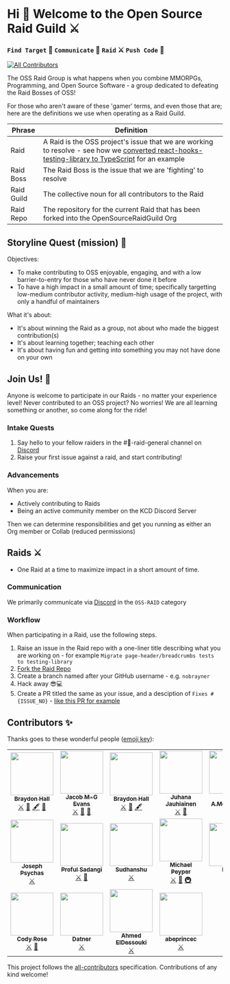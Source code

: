 # Hi :wave: Welcome to the Open Source Raid Guild :crossed_swords:

### `Find Target` :dart: `Communicate` :satellite: `Raid` :crossed_swords: `Push Code` :tada:

[![All Contributors](https://img.shields.io/github/all-contributors/OpenSourceRaidGuild/first-quest?color=orange&style=flat-square)](#contributors)

The OSS Raid Group is what happens when you combine MMORPGs, Programming, and Open Source Software - a group dedicated to defeating the Raid Bosses of OSS!

For those who aren't aware of these 'gamer' terms, and even those that are; here are the definitions we use when operating as a Raid Guild.

| Phrase     | Definition                                                                                                                                                                                                                  |
| ---------- | --------------------------------------------------------------------------------------------------------------------------------------------------------------------------------------------------------------------------- |
| Raid       | A Raid is the OSS project's issue that we are working to resolve - see how we [converted react-hooks-testing-library to TypeScript](https://github.com/testing-library/react-hooks-testing-library/pull/520) for an example |
| Raid Boss  | The Raid Boss is the issue that we are 'fighting' to resolve                                                                                                                                                                |
| Raid Guild | The collective noun for all contributors to the Raid                                                                                                                                                                        |
| Raid Repo  | The repository for the current Raid that has been forked into the OpenSourceRaidGuild Org                                                                                                                                   |

## Storyline Quest (mission) :scroll:

Objectives:

- To make contributing to OSS enjoyable, engaging, and with a low barrier-to-entry for those who have never done it before
- To have a high impact in a small amount of time; specifically targetting low-medium contributor activity, medium-high usage of the project, with only a handful of maintainers

What it's about:

- It's about winning the Raid as a group, not about who made the biggest contribution(s)
- It's about learning together; teaching each other
- It's about having fun and getting into something you may not have done on your own

<!-- Previous points
- Themed from MMORPG gaming, gamifiying Mob programming OSS repos
- Look for criteria in OSS repos
  1. Low to medium contributor activity, only a handful of maintainers
  2. Medium to high usage of the OSS
  3. Our impact can be potentially high; in a few days
-->

## Join Us! :smiling_face_with_three_hearts:

Anyone is welcome to participate in our Raids - no matter your experience level! Never contributed to an OSS project? No worries! We are all learning something or another, so come along for the ride!

### Intake Quests

1. Say hello to your fellow raiders in the #:bee:-raid-general channel on [Discord][discord]
2. Raise your first issue against a raid, and start contributing!

### Advancements

When you are:

- Actively contributing to Raids
- Being an active community member on the KCD Discord Server

Then we can determine responsibilities and get you running as either an Org member or Collab (reduced permissions)

## Raids :crossed_swords:

- One Raid at a time to maximize impact in a short amount of time.

### Communication

We primarily communicate via [Discord][discord] in the `OSS-RAID` category

### Workflow

When participating in a Raid, use the following steps.

1. Raise an issue in the Raid repo with a one-liner title describing what you are working on - for example `Migrate page-header/breadcrumbs tests to testing-library`
2. [Fork the Raid Repo](./git.md)
3. Create a branch named after your GitHub username - e.g. `nobrayner`
4. Hack away :sunglasses::computer:
5. Create a PR titled the same as your issue, and a desciption of `Fixes #{ISSUE_NO}` - [like this PR for example](https://github.com/OpenSourceRaidGuild/hospitalrun-frontend/pull/8)

[discord]: https://discord.gg/m5U24z92Va

## Contributors ✨

Thanks goes to these wonderful people ([emoji key](https://allcontributors.org/docs/en/emoji-key)):

<!-- ALL-CONTRIBUTORS-LIST:START - Do not remove or modify this section -->
<!-- prettier-ignore-start -->
<!-- markdownlint-disable -->
<table>
  <tr>
    <td align="center"><a href="https://github.com/nobrayner"><img src="https://avatars2.githubusercontent.com/u/40751395?v=4?s=100" width="100px;" alt=""/><br /><sub><b>Braydon Hall</b></sub></a><br /><a href="#raids-crossed_swords" title="Raider">⚔</a> <a href="#ideas-nobrayner" title="Ideas, Planning, & Feedback">🤔</a> <a href="#content-nobrayner" title="Content">🖋</a> <a href="https://github.com/OpenSourceRaidGuild/first-quest/commits?author=nobrayner" title="Documentation">📖</a></td>
    <td align="center"><a href="https://dev.to/jacobmgevans"><img src="https://avatars1.githubusercontent.com/u/27247160?v=4?s=100" width="100px;" alt=""/><br /><sub><b>Jacob M-G Evans</b></sub></a><br /><a href="#raids-crossed_swords" title="Raider">⚔</a> <a href="#ideas-JacobMGEvans" title="Ideas, Planning, & Feedback">🤔</a> <a href="https://github.com/OpenSourceRaidGuild/first-quest/commits?author=JacobMGEvans" title="Documentation">📖</a></td>
    <td align="center"><a href="https://github.com/nobrayner"><img src="https://avatars2.githubusercontent.com/u/40751395?v=4?s=100" width="100px;" alt=""/><br /><sub><b>Braydon Hall</b></sub></a><br /><a href="#raids-crossed_swords" title="Raider">⚔</a> <a href="#ideas-nobrayner" title="Ideas, Planning, & Feedback">🤔</a> <a href="#content-nobrayner" title="Content">🖋</a></td>
    <td align="center"><a href="https://github.com/juhanakristian"><img src="https://avatars1.githubusercontent.com/u/544386?v=4?s=100" width="100px;" alt=""/><br /><sub><b>Juhana Jauhiainen</b></sub></a><br /><a href="#raids-crossed_swords" title="Raider">⚔</a> <a href="#ideas-juhanakristian" title="Ideas, Planning, & Feedback">🤔</a></td>
    <td align="center"><a href="https://github.com/merodiro"><img src="https://avatars1.githubusercontent.com/u/17033502?v=4?s=100" width="100px;" alt=""/><br /><sub><b>Amr A.Mohammed</b></sub></a><br /><a href="#raids-crossed_swords" title="Raider">⚔</a> <a href="#ideas-merodiro" title="Ideas, Planning, & Feedback">🤔</a></td>
    <td align="center"><a href="https://tigerabrodi.dev/"><img src="https://avatars1.githubusercontent.com/u/49603590?v=4?s=100" width="100px;" alt=""/><br /><sub><b>Tiger Abrodi</b></sub></a><br /><a href="#raids-crossed_swords" title="Raider">⚔</a> <a href="#ideas-tigerabrodi" title="Ideas, Planning, & Feedback">🤔</a></td>
    <td align="center"><a href="https://github.com/marcosvega91"><img src="https://avatars2.githubusercontent.com/u/5365582?v=4?s=100" width="100px;" alt=""/><br /><sub><b>Marco Moretti</b></sub></a><br /><a href="#raids-crossed_swords" title="Raider">⚔</a></td>
    <td align="center"><a href="http://peter.hozak.info/"><img src="https://avatars0.githubusercontent.com/u/1087670?v=4?s=100" width="100px;" alt=""/><br /><sub><b>Peter Hozák</b></sub></a><br /><a href="#raids-crossed_swords" title="Raider">⚔</a> <a href="#ideas-Aprillion" title="Ideas, Planning, & Feedback">🤔</a></td>
  </tr>
  <tr>
    <td align="center"><a href="https://github.com/TheGallery"><img src="https://avatars1.githubusercontent.com/u/3214876?v=4?s=100" width="100px;" alt=""/><br /><sub><b>Joseph Psychas</b></sub></a><br /><a href="#raids-crossed_swords" title="Raider">⚔</a></td>
    <td align="center"><a href="https://github.com/proful"><img src="https://avatars2.githubusercontent.com/u/354596?v=4?s=100" width="100px;" alt=""/><br /><sub><b>Proful Sadangi</b></sub></a><br /><a href="#raids-crossed_swords" title="Raider">⚔</a> <a href="#ideas-proful" title="Ideas, Planning, & Feedback">🤔</a></td>
    <td align="center"><a href="https://github.com/tsuki42"><img src="https://avatars2.githubusercontent.com/u/22864071?v=4?s=100" width="100px;" alt=""/><br /><sub><b>Sudhanshu</b></sub></a><br /><a href="#raids-crossed_swords" title="Raider">⚔</a></td>
    <td align="center"><a href="https://github.com/mpeyper"><img src="https://avatars0.githubusercontent.com/u/23029903?v=4?s=100" width="100px;" alt=""/><br /><sub><b>Michael Peyper</b></sub></a><br /><a href="#raids-crossed_swords" title="Raider">⚔</a> <a href="#ideas-mpeyper" title="Ideas, Planning, & Feedback">🤔</a> <a href="#infra-mpeyper" title="Infrastructure (Hosting, Build-Tools, etc)">🚇</a></td>
    <td align="center"><a href="https://github.com/emma-r-slight"><img src="https://avatars0.githubusercontent.com/u/60733989?v=4?s=100" width="100px;" alt=""/><br /><sub><b>Emma </b></sub></a><br /><a href="#raids-crossed_swords" title="Raider">⚔</a> <a href="#ideas-emma-r-slight" title="Ideas, Planning, & Feedback">🤔</a></td>
    <td align="center"><a href="https://twitter.com/ZiedTouibi"><img src="https://avatars3.githubusercontent.com/u/15978090?v=4?s=100" width="100px;" alt=""/><br /><sub><b>Zied.Touibi</b></sub></a><br /><a href="#raids-crossed_swords" title="Raider">⚔</a> <a href="#ideas-ziedtouibi" title="Ideas, Planning, & Feedback">🤔</a> <a href="#design-ziedtouibi" title="Design">🎨</a></td>
    <td align="center"><a href="https://github.com/kiranjd"><img src="https://avatars2.githubusercontent.com/u/25822851?v=4?s=100" width="100px;" alt=""/><br /><sub><b>Kiran Jd</b></sub></a><br /><a href="#raids-crossed_swords" title="Raider">⚔</a></td>
  </tr>
  <tr>
    <td align="center"><a href="https://github.com/codyarose"><img src="https://avatars1.githubusercontent.com/u/35306025?v=4?s=100" width="100px;" alt=""/><br /><sub><b>Cody Rose</b></sub></a><br /><a href="#raids-crossed_swords" title="Raider">⚔</a> <a href="#ideas-codyarose" title="Ideas, Planning, & Feedback">🤔</a></td>
    <td align="center"><a href="https://github.com/datner"><img src="https://avatars.githubusercontent.com/u/22598347?v=4?s=100" width="100px;" alt=""/><br /><sub><b>Datner</b></sub></a><br /><a href="#raids-crossed_swords" title="Raider">⚔</a></td>
    <td align="center"><a href="https://ahmedeldessouki-a7488.firebaseapp.com/"><img src="https://avatars.githubusercontent.com/u/44158955?v=4?s=100" width="100px;" alt=""/><br /><sub><b>Ahmed ElDessouki</b></sub></a><br /><a href="#raids-crossed_swords" title="Raider">⚔</a></td>
    <td align="center"><a href="https://github.com/abeprincec"><img src="https://avatars.githubusercontent.com/u/16880975?v=4?s=100" width="100px;" alt=""/><br /><sub><b>abeprincec</b></sub></a><br /><a href="#raids-crossed_swords" title="Raider">⚔</a></td>
  </tr>
</table>

<!-- markdownlint-restore -->
<!-- prettier-ignore-end -->

<!-- ALL-CONTRIBUTORS-LIST:END -->

This project follows the [all-contributors](https://github.com/all-contributors/all-contributors) specification. Contributions of any kind welcome!
